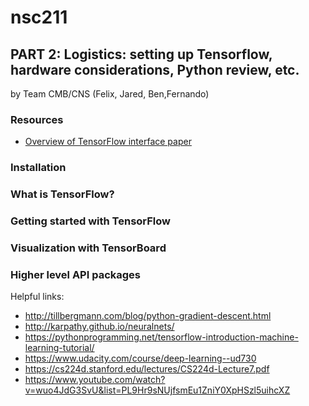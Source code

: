 # nsc211

## PART 2: Logistics: setting up Tensorflow, hardware considerations, Python review, etc.
by Team CMB/CNS (Felix, Jared, Ben,Fernando) 

### Resources
* [Overview of TensorFlow interface paper](../references/Abadi2015.pdf)
### Installation

### What is TensorFlow?

### Getting started with TensorFlow

### Visualization with TensorBoard

### Higher level API packages












Helpful links:
* http://tillbergmann.com/blog/python-gradient-descent.html
* http://karpathy.github.io/neuralnets/
* https://pythonprogramming.net/tensorflow-introduction-machine-learning-tutorial/
* https://www.udacity.com/course/deep-learning--ud730
* https://cs224d.stanford.edu/lectures/CS224d-Lecture7.pdf
* https://www.youtube.com/watch?v=wuo4JdG3SvU&list=PL9Hr9sNUjfsmEu1ZniY0XpHSzl5uihcXZ

